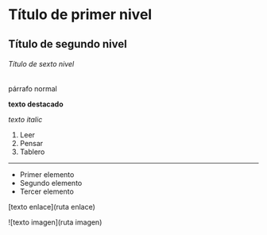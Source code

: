 # Título de primer nivel
## Título de segundo nivel
###### Título de sexto nivel

párrafo normal

**texto destacado**

*texto italic*

1. Leer
2. Pensar
3. Tablero

---

- Primer elemento
- Segundo elemento
- Tercer elemento

[texto enlace](ruta enlace)

![texto imagen](ruta imagen)

